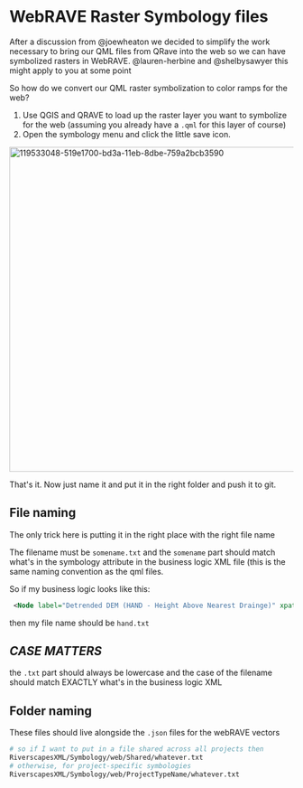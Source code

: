 # WebRAVE Raster Symbology files

After a discussion from @joewheaton we decided to simplify the work necessary to bring our QML files from QRave into the web so we can have symbolized rasters in WebRAVE. @lauren-herbine and @shelbysawyer this might apply to you at some point

So how do we convert our QML raster symbolization to color ramps for the web?

1. Use QGIS and QRAVE to load up the raster layer you want to symbolize for the web (assuming you already have a `.qml` for this layer of course)
2. Open the symbology menu and click the little save icon. 

<img width="575" alt="119533048-519e1700-bd3a-11eb-8dbe-759a2bcb3590" src="https://user-images.githubusercontent.com/1063391/122590840-f39de000-d016-11eb-920a-e43b25993285.png">

That's it. Now just name it and put it in the right folder and push it to git.

## File naming

The only trick here is putting it in the right place with the right file name

The filename must be `somename.txt` and the `somename` part should match what's in the symbology attribute in the business logic XML file (this is the same naming convention as the qml files. 

So if my business logic looks like this:

``` xml
 <Node label="Detrended DEM (HAND - Height Above Nearest Drainge)" xpath="Raster[@id='HAND']" type="raster" symbology="hand" transparency="40" />
```

then my file name should be `hand.txt`

## **_CASE MATTERS_**

the `.txt` part should always be lowercase and the case of the filename should match EXACTLY what's in the business logic XML


## Folder naming

These files should live alongside the `.json` files for the webRAVE vectors

``` bash
# so if I want to put in a file shared across all projects then
RiverscapesXML/Symbology/web/Shared/whatever.txt
# otherwise, for project-specific symbologies
RiverscapesXML/Symbology/web/ProjectTypeName/whatever.txt
```